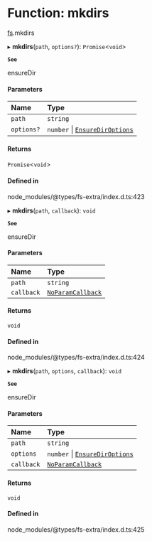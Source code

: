 # Function: mkdirs

[fs](../modules/fs.md).mkdirs

▸ **mkdirs**(`path`, `options?`): `Promise`<`void`\>

**`See`**

ensureDir

#### Parameters

| Name | Type |
| :------ | :------ |
| `path` | `string` |
| `options?` | `number` \| [`EnsureDirOptions`](../interfaces/fs.EnsureDirOptions.md) |

#### Returns

`Promise`<`void`\>

#### Defined in

node_modules/@types/fs-extra/index.d.ts:423

▸ **mkdirs**(`path`, `callback`): `void`

**`See`**

ensureDir

#### Parameters

| Name | Type |
| :------ | :------ |
| `path` | `string` |
| `callback` | [`NoParamCallback`](../types/fs.NoParamCallback.md) |

#### Returns

`void`

#### Defined in

node_modules/@types/fs-extra/index.d.ts:424

▸ **mkdirs**(`path`, `options`, `callback`): `void`

**`See`**

ensureDir

#### Parameters

| Name | Type |
| :------ | :------ |
| `path` | `string` |
| `options` | `number` \| [`EnsureDirOptions`](../interfaces/fs.EnsureDirOptions.md) |
| `callback` | [`NoParamCallback`](../types/fs.NoParamCallback.md) |

#### Returns

`void`

#### Defined in

node_modules/@types/fs-extra/index.d.ts:425
